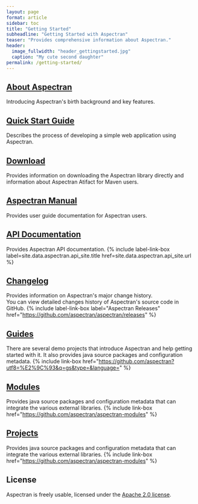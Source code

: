 ```yaml
---
layout: page
format: article
sidebar: toc
title: "Getting Started"
subheadline: "Getting Started with Aspectran"
teaser: "Provides comprehensive information about Aspectran."
header:
  image_fullwidth: "header_gettingstarted.jpg"
  caption: "My cute second daughter"
permalink: /getting-started/
---
```


## [About Aspectran](/info/)
Introducing Aspectran's birth background and key features.

## [Quick Start Guide](/getting-started/quickstart/)
Describes the process of developing a simple web application using Aspectran.

## [Download](/getting-started/download/)
Provides information on downloading the Aspectran library directly and information about Aspectran Atifact for Maven users.

## [Aspectran Manual](/docs/manual/)
Provides user guide documentation for Aspectran users.

## [API Documentation](/docs/api/)
Provides Aspectran API documentation.
{% include label-link-box label=site.data.aspectran.api_site.title href=site.data.aspectran.api_site.url %}

## [Changelog](/docs/changelog/)
Provides information on Aspectran's major change history.  
You can view detailed changes history of Aspectran's source code in GitHub.
{% include label-link-box label="Aspectran Releases" href="https://github.com/aspectran/aspectran/releases" %}

## [Guides](/guides/)
There are several demo projects that introduce Aspectran and help getting started with it.
It also provides java source packages and configuration metadata. 
{% include link-box href="https://github.com/aspectran?utf8=%E2%9C%93&q=gs&type=&language=" %}

## [Modules](/modules/)
Provides java source packages and configuration metadata that can integrate the various external libraries.
{% include link-box href="https://github.com/aspectran/aspectran-modules" %}

## [Projects](/projects/)
Provides java source packages and configuration metadata that can integrate the various external libraries.
{% include link-box href="https://github.com/aspectran/aspectran-modules" %}

## License
Aspectran is freely usable, licensed under the [Apache 2.0 license](http://www.apache.org/licenses/LICENSE-2.0).

